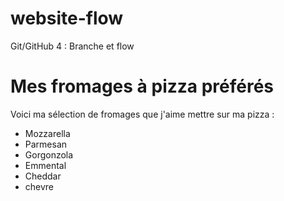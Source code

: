 # website-flow
Git/GitHub 4 : Branche et flow

# Mes fromages à pizza préférés

Voici ma sélection de fromages que j'aime mettre sur ma pizza :

- Mozzarella
- Parmesan
- Gorgonzola
- Emmental
- Cheddar
- chevre